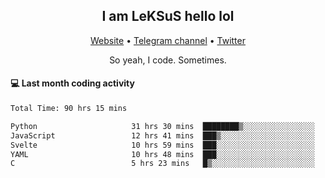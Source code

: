 <h2 align="center">I am LeKSuS hello lol</h2>
<div align="center">
  <a href="https://leksus.net">Website</a> •
  <a href="https://t.me/leksus_was_here">Telegram channel</a> •
  <a href="https://twitter.com/___LeKSuS___">Twitter</a>
</div>
<p align="center">So yeah, I code. Sometimes.</p>

#### :computer: Last month coding activity
<!--START_SECTION:waka-->

```txt
Total Time: 90 hrs 15 mins

Python                     31 hrs 30 mins  ████████▒░░░░░░░░░░░░░░░░   33.58 %
JavaScript                 12 hrs 41 mins  ███▒░░░░░░░░░░░░░░░░░░░░░   13.53 %
Svelte                     10 hrs 59 mins  ███░░░░░░░░░░░░░░░░░░░░░░   11.72 %
YAML                       10 hrs 48 mins  ███░░░░░░░░░░░░░░░░░░░░░░   11.53 %
C                          5 hrs 23 mins   █▒░░░░░░░░░░░░░░░░░░░░░░░   05.74 %
```

<!--END_SECTION:waka-->

<!-- flag{4_l0t_0f_1nter35t1ng_th1ng5_4r3_1n_publ1c_d0m41n} -->
